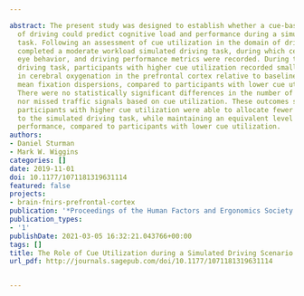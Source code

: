 ---
abstract: The present study was designed to establish whether a cue-based assessment
  of driving could predict cognitive load and performance during a simulated driving
  task. Following an assessment of cue utilization in the domain of driving, participants
  completed a moderate workload simulated driving task, during which cerebral oxygenation,
  eye behavior, and driving performance metrics were recorded. During the simulated
  driving task, participants with higher cue utilization recorded smaller increases
  in cerebral oxygenation in the prefrontal cortex relative to baseline, and smaller
  mean fixation dispersions, compared to participants with lower cue utilization.
  There were no statistically significant differences in the number of speed exceedances
  nor missed traffic signals based on cue utilization. These outcomes suggest that
  participants with higher cue utilization were able to allocate fewer cognitive resources
  to the simulated driving task, while maintaining an equivalent level of driving
  performance, compared to participants with lower cue utilization.
authors:
- Daniel Sturman
- Mark W. Wiggins
categories: []
date: 2019-11-01
doi: 10.1177/1071181319631114
featured: false
projects:
- brain-fnirs-prefrontal-cortex
publication: '*Proceedings of the Human Factors and Ergonomics Society Annual Meeting*'
publication_types:
- '1'
publishDate: 2021-03-05 16:32:21.043766+00:00
tags: []
title: The Role of Cue Utilization during a Simulated Driving Scenario
url_pdf: http://journals.sagepub.com/doi/10.1177/1071181319631114

---
